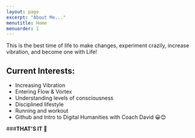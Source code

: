 ```yaml
---
layout: page
excerpt: "About Me..."
menutitle: Home
menuorder: 1
---
```


This is the best time of life to make changes, experiment crazily, increase vibration, and become one with Life!
## Current Interests:

- Increasing Vibration
- Entering Flow & Vortex
- Understanding levels of consciousness
- Disciplined lifestyle
- Running and workout
- Github and Intro to Digital Humanities with Coach David 😀😊



###**THAT'S IT 🤩**
